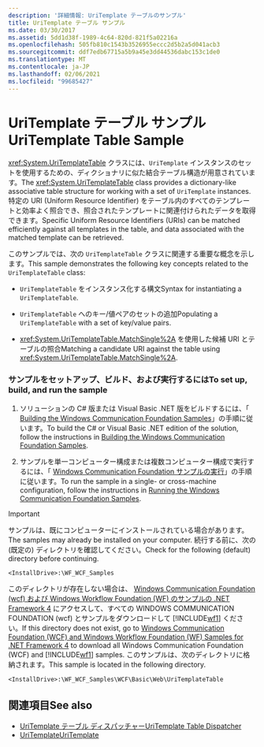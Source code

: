 ```yaml
---
description: '詳細情報: UriTemplate テーブルのサンプル'
title: UriTemplate テーブル サンプル
ms.date: 03/30/2017
ms.assetid: 5dd1d38f-1989-4c64-820d-821f5a02216a
ms.openlocfilehash: 505fb810c1543b3526955eccc2d5b2a5d041acb3
ms.sourcegitcommit: ddf7edb67715a5b9a45e3dd44536dabc153c1de0
ms.translationtype: MT
ms.contentlocale: ja-JP
ms.lasthandoff: 02/06/2021
ms.locfileid: "99685427"
---
```

# <a name="uritemplate-table-sample"></a><span data-ttu-id="802ff-103">UriTemplate テーブル サンプル</span><span class="sxs-lookup"><span data-stu-id="802ff-103">UriTemplate Table Sample</span></span>

<span data-ttu-id="802ff-104"><xref:System.UriTemplateTable> クラスには、`UriTemplate` インスタンスのセットを使用するための、ディクショナリに似た結合テーブル構造が用意されています。</span><span class="sxs-lookup"><span data-stu-id="802ff-104">The <xref:System.UriTemplateTable> class provides a dictionary-like associative table structure for working with a set of `UriTemplate` instances.</span></span> <span data-ttu-id="802ff-105">特定の URI (Uniform Resource Identifier) をテーブル内のすべてのテンプレートと効率よく照合でき、照合されたテンプレートに関連付けられたデータを取得できます。</span><span class="sxs-lookup"><span data-stu-id="802ff-105">Specific Uniform Resource Identifiers (URIs) can be matched efficiently against all templates in the table, and data associated with the matched template can be retrieved.</span></span>  
  
 <span data-ttu-id="802ff-106">このサンプルでは、次の `UriTemplateTable` クラスに関連する重要な概念を示します。</span><span class="sxs-lookup"><span data-stu-id="802ff-106">This sample demonstrates the following key concepts related to the `UriTemplateTable` class:</span></span>  
  
- <span data-ttu-id="802ff-107">`UriTemplateTable` をインスタンス化する構文</span><span class="sxs-lookup"><span data-stu-id="802ff-107">Syntax for instantiating a `UriTemplateTable`.</span></span>  
  
- <span data-ttu-id="802ff-108">`UriTemplateTable` へのキー/値ペアのセットの追加</span><span class="sxs-lookup"><span data-stu-id="802ff-108">Populating a `UriTemplateTable` with a set of key/value pairs.</span></span>  
  
- <span data-ttu-id="802ff-109"><xref:System.UriTemplateTable.MatchSingle%2A> を使用した候補 URI とテーブルの照合</span><span class="sxs-lookup"><span data-stu-id="802ff-109">Matching a candidate URI against the table using <xref:System.UriTemplateTable.MatchSingle%2A>.</span></span>  
  
### <a name="to-set-up-build-and-run-the-sample"></a><span data-ttu-id="802ff-110">サンプルをセットアップ、ビルド、および実行するには</span><span class="sxs-lookup"><span data-stu-id="802ff-110">To set up, build, and run the sample</span></span>  
  
1. <span data-ttu-id="802ff-111">ソリューションの C# 版または Visual Basic .NET 版をビルドするには、「 [Building the Windows Communication Foundation Samples](building-the-samples.md)」の手順に従います。</span><span class="sxs-lookup"><span data-stu-id="802ff-111">To build the C# or Visual Basic .NET edition of the solution, follow the instructions in [Building the Windows Communication Foundation Samples](building-the-samples.md).</span></span>  
  
2. <span data-ttu-id="802ff-112">サンプルを単一コンピューター構成または複数コンピューター構成で実行するには、「 [Windows Communication Foundation サンプルの実行](running-the-samples.md)」の手順に従います。</span><span class="sxs-lookup"><span data-stu-id="802ff-112">To run the sample in a single- or cross-machine configuration, follow the instructions in [Running the Windows Communication Foundation Samples](running-the-samples.md).</span></span>  
  
> [!IMPORTANT]
> <span data-ttu-id="802ff-113">サンプルは、既にコンピューターにインストールされている場合があります。</span><span class="sxs-lookup"><span data-stu-id="802ff-113">The samples may already be installed on your computer.</span></span> <span data-ttu-id="802ff-114">続行する前に、次の (既定の) ディレクトリを確認してください。</span><span class="sxs-lookup"><span data-stu-id="802ff-114">Check for the following (default) directory before continuing.</span></span>  
>
> `<InstallDrive>:\WF_WCF_Samples`  
>
> <span data-ttu-id="802ff-115">このディレクトリが存在しない場合は、 [Windows Communication Foundation (wcf) および Windows Workflow Foundation (WF) のサンプルの .NET Framework 4](https://www.microsoft.com/download/details.aspx?id=21459) にアクセスして、すべての WINDOWS COMMUNICATION FOUNDATION (wcf) とサンプルをダウンロードして [!INCLUDE[wf1](../../../../includes/wf1-md.md)] ください。</span><span class="sxs-lookup"><span data-stu-id="802ff-115">If this directory does not exist, go to [Windows Communication Foundation (WCF) and Windows Workflow Foundation (WF) Samples for .NET Framework 4](https://www.microsoft.com/download/details.aspx?id=21459) to download all Windows Communication Foundation (WCF) and [!INCLUDE[wf1](../../../../includes/wf1-md.md)] samples.</span></span> <span data-ttu-id="802ff-116">このサンプルは、次のディレクトリに格納されます。</span><span class="sxs-lookup"><span data-stu-id="802ff-116">This sample is located in the following directory.</span></span>  
>
> `<InstallDrive>:\WF_WCF_Samples\WCF\Basic\Web\UriTemplateTable`  
  
## <a name="see-also"></a><span data-ttu-id="802ff-117">関連項目</span><span class="sxs-lookup"><span data-stu-id="802ff-117">See also</span></span>

- [<span data-ttu-id="802ff-118">UriTemplate テーブル ディスパッチャー</span><span class="sxs-lookup"><span data-stu-id="802ff-118">UriTemplate Table Dispatcher</span></span>](uritemplate-table-dispatcher-sample.md)
- [<span data-ttu-id="802ff-119">UriTemplate</span><span class="sxs-lookup"><span data-stu-id="802ff-119">UriTemplate</span></span>](uritemplate-sample.md)
